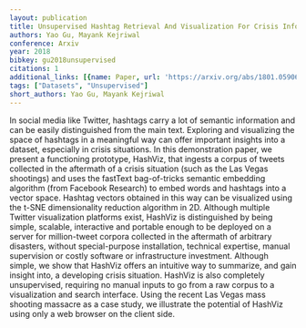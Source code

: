 ```yaml
---
layout: publication
title: Unsupervised Hashtag Retrieval And Visualization For Crisis Informatics
authors: Yao Gu, Mayank Kejriwal
conference: Arxiv
year: 2018
bibkey: gu2018unsupervised
citations: 1
additional_links: [{name: Paper, url: 'https://arxiv.org/abs/1801.05906'}]
tags: ["Datasets", "Unsupervised"]
short_authors: Yao Gu, Mayank Kejriwal
---
```

In social media like Twitter, hashtags carry a lot of semantic information
and can be easily distinguished from the main text. Exploring and visualizing
the space of hashtags in a meaningful way can offer important insights into a
dataset, especially in crisis situations. In this demonstration paper, we
present a functioning prototype, HashViz, that ingests a corpus of tweets
collected in the aftermath of a crisis situation (such as the Las Vegas
shootings) and uses the fastText bag-of-tricks semantic embedding algorithm
(from Facebook Research) to embed words and hashtags into a vector space.
Hashtag vectors obtained in this way can be visualized using the t-SNE
dimensionality reduction algorithm in 2D. Although multiple Twitter
visualization platforms exist, HashViz is distinguished by being simple,
scalable, interactive and portable enough to be deployed on a server for
million-tweet corpora collected in the aftermath of arbitrary disasters,
without special-purpose installation, technical expertise, manual supervision
or costly software or infrastructure investment. Although simple, we show that
HashViz offers an intuitive way to summarize, and gain insight into, a
developing crisis situation. HashViz is also completely unsupervised, requiring
no manual inputs to go from a raw corpus to a visualization and search
interface. Using the recent Las Vegas mass shooting massacre as a case study,
we illustrate the potential of HashViz using only a web browser on the client
side.